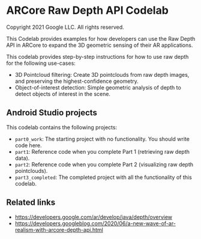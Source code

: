 ARCore Raw Depth API Codelab
============================
Copyright 2021 Google LLC.  All rights reserved.

This Codelab provides examples for how developers can use the Raw Depth API in ARCore to expand the 3D geometric sensing of their AR applications.

This codelab provides step-by-step instructions for how to use raw depth for the following use-cases:
 * 3D Pointcloud filtering:  Create 3D pointclouds from raw depth images, and preserving the highest-confidence geometry.
 * Object-of-interest detection: Simple geometric analysis of depth to detect objects of interest in the scene.

## Android Studio projects

This codelab contains the following projects:
 * `part0_work`: The starting project with no functionality.  You should write code here.
 * `part1`: Reference code when you complete Part 1 (retrieving raw depth data).
 * `part2`: Reference code when you complete Part 2 (visualizing raw depth pointclouds).
 * `part3_completed`: The completed project with all the functionality of this codelab.

## Related links

* https://developers.google.com/ar/develop/java/depth/overview
* https://developers.googleblog.com/2020/06/a-new-wave-of-ar-realism-with-arcore-depth-api.html
